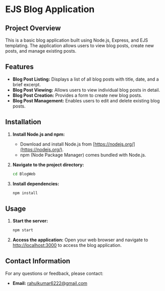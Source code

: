 # EJS Blog Application

## Project Overview

This is a basic blog application built using Node.js, Express, and EJS templating. The application allows users to view blog posts, create new posts, and manage existing posts.

## Features

* **Blog Post Listing:** Displays a list of all blog posts with title, date, and a brief excerpt.
* **Blog Post Viewing:** Allows users to view individual blog posts in detail.
* **Blog Post Creation:** Provides a form to create new blog posts.
* **Blog Post Management:** Enables users to edit and delete existing blog posts.

## Installation

1. **Install Node.js and npm:**
   * Download and install Node.js from [https://nodejs.org/](https://nodejs.org/).
   * npm (Node Package Manager) comes bundled with Node.js.

2. **Navigate to the project directory:**
   ```bash
   cd BlogWeb
   ```

3. **Install dependencies:**
   ```bash
   npm install
   ```

## Usage

1. **Start the server:**
   ```bash
   npm start
   ```

2. **Access the application:**
   Open your web browser and navigate to [http://localhost:3000](http://localhost:3000) to access the blog application.

## Contact Information

For any questions or feedback, please contact:

* **Email:** [rahulkumar6222@gmail.com](mailto:rahulkumar6222@gmail.com)
